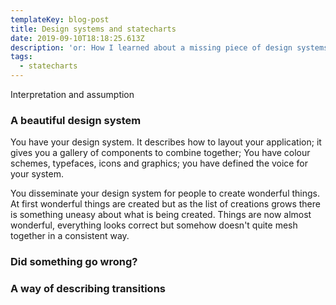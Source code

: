 ```yaml
---
templateKey: blog-post
title: Design systems and statecharts
date: 2019-09-10T18:18:25.613Z
description: 'or: How I learned about a missing piece of design systems'
tags:
  - statecharts
---
```

Interpretation and assumption

### A beautiful design system

You have your design system. It describes how to layout your application; it gives you a gallery of components to combine together; You have colour schemes, typefaces, icons and graphics; you have defined the voice for your system.

You disseminate your design system for people to create wonderful things. At first wonderful things are created but as the list of creations grows there is something uneasy about what is being created. Things are now almost wonderful, everything looks correct but somehow doesn't quite mesh together in a consistent way.

### Did something go wrong?

### A way of describing transitions

### 



